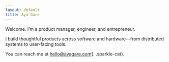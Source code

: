 ```yaml
---
layout: default
title: Aya Gare
---
```


Welcome. I’m a product manager, engineer, and entrepreneur.

I build thoughtful products across software and hardware—from distributed systems to user-facing tools.

You can reach me at [hello@ayagare.com](mailto:hello@ayagare.com){: .sparkle-cat}.

